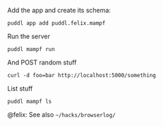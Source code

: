 Add the app and create its schema:
```
puddl app add puddl.felix.mampf
```

Run the server
```
puddl mampf run
```

And POST random stuff
```
curl -d foo=bar http://localhost:5000/something
```

List stuff
```
puddl mampf ls
```


@felix: See also `~/hacks/browserlog/`
